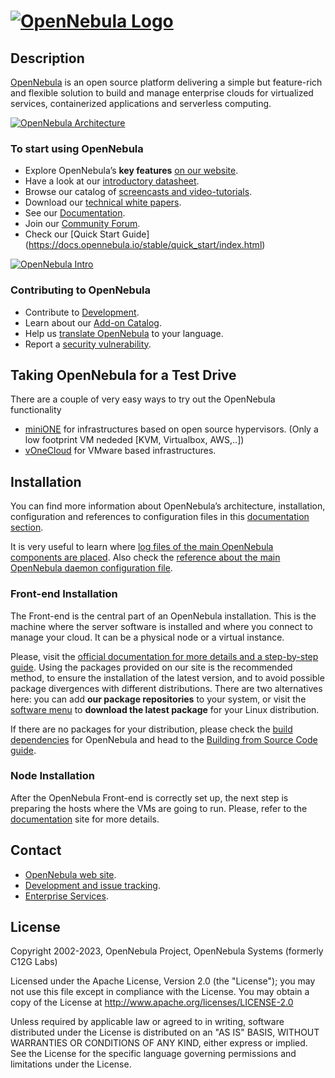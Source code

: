 # [![OpenNebula Logo](https://opennebula.io/wp-content/uploads/2019/04/img-logo-blue.svg)](https://opennebula.io/)

## Description

[OpenNebula](http://opennebula.io) is an open source platform delivering a simple but feature-rich and flexible solution to build and manage enterprise clouds for virtualized services, containerized applications and serverless computing.

[![OpenNebula Architecture](https://opennebula.io/wp-content/uploads/2020/08/KeyFeatures_small.png)](https://opennebula.io/discover/)

### To start using OpenNebula

- Explore OpenNebula’s **key features** [on our website](https://opennebula.io/discover).
- Have a look at our [introductory datasheet](https://support.opennebula.pro/hc/en-us/articles/360036935791-OpenNebula-Key-Features-Datasheet).
- Browse our catalog of [screencasts and video-tutorials](https://opennebula.io/screencasts/).
- Download our [technical white papers](https://opennebula.io/docs-whitepapers/).
- See our [Documentation](https://docs.opennebula.io).
- Join our [Community Forum](https://forum.opennebula.io).
- Check our [Quick Start Guide] (https://docs.opennebula.io/stable/quick_start/index.html)

[![OpenNebula Intro](https://opennebula.io/wp-content/uploads/2020/08/Intro_Screencast_small.png)](https://opennebula.io/screencast-overview/)

### Contributing to OpenNebula

- Contribute to [Development](https://github.com/OpenNebula/one/wiki/How-to-Contribute-to-Development).
- Learn about our [Add-on Catalog](https://github.com/OpenNebula/one/wiki/How-to-participate-in-Add_on-Development).
- Help us [translate OpenNebula](https://www.transifex.com/opennebula/one/) to your language.
- Report a [security vulnerability](https://github.com/OpenNebula/one/wiki/Vulnerability-Management-Process).

## Taking OpenNebula for a Test Drive

There are a couple of very easy ways to try out the OpenNebula functionality

- [miniONE](https://github.com/OpenNebula/minione) for infrastructures based on open source hypervisors. (Only a low footprint VM nededed [KVM, Virtualbox, AWS,..])
- [vOneCloud](http://docs.opennebula.org/vonecloud) for VMware based infrastructures.

## Installation

You can find more information about OpenNebula’s architecture, installation, configuration and references to configuration files in this [documentation section](https://docs.opennebula.io/stable/deployment/index.html).

It is very useful to learn where [log files of the main OpenNebula components are placed](http://docs.opennebula.io/5.12/deployment/references/log_debug.html). Also check the [reference about the main OpenNebula daemon configuration file](https://docs.opennebula.io/stable/deployment/references/oned_conf.html).

### Front-end Installation

The Front-end is the central part of an OpenNebula installation. This is the machine where the server software is installed and where you connect to manage your cloud. It can be a physical node or a virtual instance.

Please, visit the [official documentation for more details and a step-by-step guide](http://docs.opennebula.io/5.12/deployment/opennebula_installation/overview.html). Using the packages provided on our site is the recommended method, to ensure the installation of the latest version, and to avoid possible package divergences with different distributions. There are two alternatives here: you can add **our package repositories** to your system, or visit the [software menu](http://opennebula.io/use) to **download the latest package** for your Linux distribution.

If there are no packages for your distribution, please check the [build dependencies](http://docs.opennebula.io/5.12/integration/references/build_deps.html#build-deps) for OpenNebula and head to the [Building from Source Code guide](http://docs.opennebula.io/5.12/integration/references/compile.html#compile).

### Node Installation

After the OpenNebula Front-end is correctly set up, the next step is preparing the hosts where the VMs are going to run. Please, refer to the [documentation](http://docs.opennebula.io/5.12/deployment/node_installation/overview.html) site for more details.

## Contact

- [OpenNebula web site](https://opennebula.io).
- [Development and issue tracking](https://github.com/OpenNebula/one/issues).
- [Enterprise Services](https://opennebula.io/enterprise).

## License

Copyright 2002-2023, OpenNebula Project, OpenNebula Systems (formerly C12G Labs)

Licensed under the Apache License, Version 2.0 (the "License"); you may not use this file except in compliance with the License. You may obtain a copy of the License at http://www.apache.org/licenses/LICENSE-2.0

Unless required by applicable law or agreed to in writing, software distributed under the License is distributed on an "AS IS" BASIS, WITHOUT WARRANTIES OR CONDITIONS OF ANY KIND, either express or implied. See the License for the specific language governing permissions and limitations under the License.
